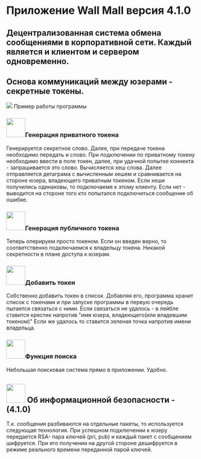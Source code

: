 
<h1 allign=center>Приложение Wall Mall версия 4.1.0</h1>
<h2 allign=center>Децентрализованная система обмена сообщениями в корпоративной сети. Каждый является и клиентом и сервером одновременно.</h2>

<h2>Основа коммуникаций между юзерами - секретные токены. </h2>
<img src ="https://github.com/JuneSunAt7/WallMall/assets/63651740/b026c73c-62c6-4fec-8b65-7e9a38b9c882"> Пример работы программы </img>

<h3><img src="https://media.giphy.com/media/58F3I3toCjPDcycntX/giphy.gif" width="50px"/>Генерация приватного токена  </h3>
Генерируется секретное слово. Далее, при передаче токена необходимо передать и слово.
При подключении по приватному токену необходимо ввести в поле токен, далее, при удачной попытке коннекта - запрашивается это слово. Вычисляется хеш слова.
Далее отправляется детаграма с вычисленным хешем и сравнивается на стороне юзера, владеющего приватным токеном. Если хеши получились одинаковы,
то подключаемя к этому клиенту. Если нет - выводится на стороне того кто попытался подключиться сообщение об ошибке.
<h3> <img src="https://media.giphy.com/media/ddZXIrimeaXY0xclfC/giphy.gif" width="50px"/>Генерация публичного токена </h3>

Теперь оперируем просто токеном. Если он введен верно, то соответственно подключаемся к владельцу токена. Никакой секретности в плане доступа к юзерам.

<h3> <img src="https://media.giphy.com/media/cfy8ntXh9xLoOU4Hbd/giphy.gif" width="50px"/>Добавить токен </h3>

Собственно добавить токен в список. Добавляя его, программа хранит список с токенами и при запуске программы в первую очередь пытается связаться с ними. 
Если связаться не удалось - в лейбле ставится крестик напротив "имя юзера, владеющего(или владевшим токеном)"
Если же удалось то ставится зеленая точка напротив имени владельца.

<h3> <img src="https://media.giphy.com/media/NnSFnC428LRHaxUNzj/giphy.gif" width="50px"/>Функция поиска </h3>

 Небольшая поисковая система прямо в приложении. Удобно.


<h2><img src="https://media.giphy.com/media/IzLOkxWYZJQacKuUFn/giphy.gif" width="50px"/> Об информационной безопасности - (4.1.0)</h2>
 

Т.к. сообщения разбиваются на отдельные пакеты, то используется следующая технология. При  успешном подключении к юзеру передается RSA- пара ключей (pri, pub)
и каждый пакет с сообщением шифруется. При его получении на другой стороне дешифруется в режиме реального времени переданной парой ключей.
